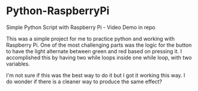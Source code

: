 # Python-RaspberryPi
Simple Python Script with Raspberry Pi - Video Demo in repo

This was a simple project for me to practice python and working with Raspberry Pi.
One of the most challenging parts was the logic for the button to have the light alternate between green and red based on pressing it. 
I accomplished this by having two while loops inside one while loop, with two variables. 

I'm not sure if this was the best way to do it but I got it working this way. I do wonder if there is a cleaner way to produce the same 
effect?

